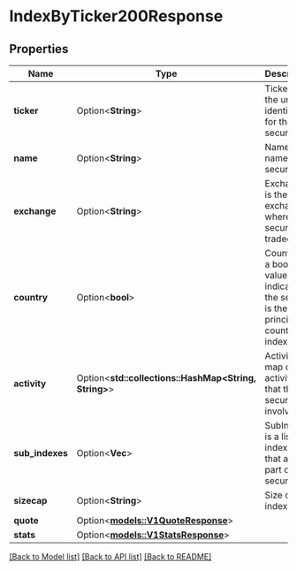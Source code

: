 # IndexByTicker200Response

## Properties

Name | Type | Description | Notes
------------ | ------------- | ------------- | -------------
**ticker** | Option<**String**> | Ticker is the unique identifier for the security. | [optional]
**name** | Option<**String**> | Name is the name of the security. | [optional]
**exchange** | Option<**String**> | Exchange is the exchange where the security is traded. | [optional]
**country** | Option<**bool**> | Country is a boolean value that indicates if the security is the principal country index. | [optional]
**activity** | Option<**std::collections::HashMap<String, String>**> | Activity is a map of activities that the security is involved in. | [optional]
**sub_indexes** | Option<**Vec<String>**> | SubIndexes is a list of indexes that are part of the security. | [optional]
**sizecap** | Option<**String**> | Size of index | [optional]
**quote** | Option<[**models::V1QuoteResponse**](v1QuoteResponse.md)> |  | [optional]
**stats** | Option<[**models::V1StatsResponse**](v1StatsResponse.md)> |  | [optional]

[[Back to Model list]](../README.md#documentation-for-models) [[Back to API list]](../README.md#documentation-for-api-endpoints) [[Back to README]](../README.md)



